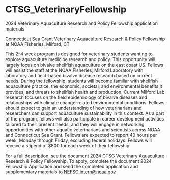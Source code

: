 # CTSG_VeterinaryFellowship
2024 Veterinary Aquaculture Research and Policy Fellowship application materials 

Connecticut Sea Grant Veterinary Aquaculture Research & Policy Fellowship at NOAA Fisheries, Milford, CT

This 2–4 week program is designed for veterinary students wanting to explore aquaculture
medicine research and policy. This opportunity will largely focus on bivalve shellfish aquaculture
on the east coast US. Fellows will assist the staff at the NOAA Fisheries, Milford Laboratory with
laboratory and field-based bivalve disease research based on current needs. During the
fellowship, students will become familiar with shellfish aquaculture practice, the economic,
societal, and environmental benefits it provides, and threats to shellfish health and production.
Current Milford Lab research focuses on the field epidemiology of bivalve diseases and
relationships with climate change-related environmental conditions. Fellows should expect to
gain an understanding of how veterinarians and researchers can support aquaculture
sustainability in this context. As a part of the program, fellows will also participate in career
development activities tailored to their present needs, and they will engage in networking
opportunities with other aquatic veterinarians and scientists across NOAA and Connecticut Sea
Grant. Fellows are expected to report 40 hours per week, Monday through Friday, excluding
federal holidays. Fellows will receive a stipend of $800 for each week of their fellowship. 

For a full description, see the document 2024 CTSG Veterinary Aquaculture Research & Policy Fellowship. 
To apply, complete the document 2024 Fellowship Application and send the completed application and supplementary materials 
to NEFSC.intern@noaa.gov
